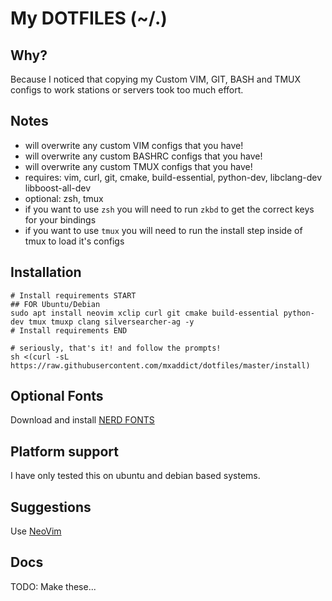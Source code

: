 My DOTFILES (~/.)
===

Why?
---
Because I noticed that copying my Custom VIM, GIT, BASH and TMUX configs to
work stations or servers took too much effort.

Notes
---
- will overwrite any custom VIM configs that you have!
- will overwrite any custom BASHRC configs that you have!
- will overwrite any custom TMUX configs that you have!
- requires: vim, curl, git, cmake, build-essential, python-dev, libclang-dev libboost-all-dev
- optional: zsh, tmux
- if you want to use `zsh` you will need to run `zkbd` to get the correct keys for your bindings
- if you want to use `tmux` you will need to run the install step inside of tmux to load it's configs

Installation
---
```shell
# Install requirements START
## FOR Ubuntu/Debian
sudo apt install neovim xclip curl git cmake build-essential python-dev tmux tmuxp clang silversearcher-ag -y
# Install requirements END

# seriously, that's it! and follow the prompts!
sh <(curl -sL https://raw.githubusercontent.com/mxaddict/dotfiles/master/install)
```

Optional Fonts
---
Download and install [NERD FONTS](https://github.com/ryanoasis/nerd-fonts)

Platform support
---
I have only tested this on ubuntu and debian based systems.

Suggestions
---
Use [NeoVim](https://neovim.io/)

Docs
---
TODO: Make these...
